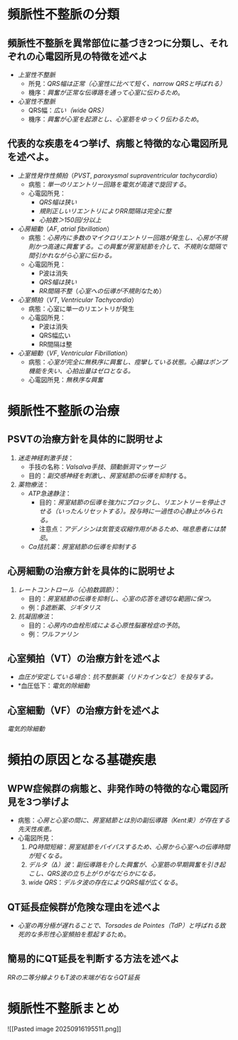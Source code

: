 # 頻脈性不整脈の分類
## 頻脈性不整脈を異常部位に基づき2つに分類し、それぞれの心電図所見の特徴を述べよ
- *上室性不整脈*
	- 所見：*QRS幅は正常（心室性に比べて短く、narrow QRSと呼ばれる）*
	- 機序：*興奮が正常な伝導路を通って心室に伝わるため*。
- *心室性不整脈*
	- QRS幅：*広い（wide QRS）*
	- 機序：*興奮が心室を起源とし、心室筋をゆっくり伝わるため*。
## 代表的な疾患を4つ挙げ、病態と特徴的な心電図所見を述べよ。
- *上室性発作性頻拍*（*PVST*, *paroxysmal supraventricular tachycardia*）
	- 病態：*単一のリエントリー回路を電気が高速で旋回する*。
	- 心電図所見：
		- *QRS幅は狭い*
		- *規則正しいリエントリによりRR間隔は完全に整*
		- *心拍数＞150回/分以上*
- *心房細動*（*AF*, *atrial fibrillation*）
	- 病態：*心房内に多数のマイクロリエントリー回路が発生し、心房が不規則かつ高速に興奮する。この興奮が房室結節を介して、不規則な間隔で間引かれながら心室に伝わる。*
	- 心電図所見：
		- P波は消失
		- *QRS幅は狭い*
		- *RR間隔不整*（*心室への伝導が不規則な*ため）
- *心室頻拍*（*VT*, *Ventricular Tachycardia*）
	- 病態：心室に単一のリエントリが発生
	- 心電図所見：
		- P波は消失
		- QRS幅広い
		- RR間隔は整
- *心室細動*（*VF*, *Ventricular Fibrillation*）
	- 病態：*心室が完全に無秩序に興奮し、痙攣している状態。心臓はポンプ機能を失い、心拍出量はゼロとなる。*
	- 心電図所見：*無秩序な興奮*

# 頻脈性不整脈の治療
## PSVTの治療方針を具体的に説明せよ
1. *迷走神経刺激手技*：
	- 手技の名称：*Valsalva手技*、*頸動脈洞マッサージ*
	- 目的：*副交感神経を刺激*し、*房室結節の伝導を抑制*する。
2. *薬物療法*：
	- *ATP急速静注*：
		- 目的：*房室結節の伝導を強力にブロックし、リエントリーを停止させる（いったんリセットする）。投与時に一過性の心静止がみられる。*
		- 注意点：*アデノシンは気管支収縮作用があるため、喘息患者には禁忌*。
	- *Ca拮抗薬*：*房室結節の伝導を抑制する*
## 心房細動の治療方針を具体的に説明せよ
1. *レートコントロール（心拍数調節）*：
	- 目的：*房室結節の伝導を抑制し、心室の応答を適切な範囲に保つ。*
	- 例：*β遮断薬*、*ジギタリス*
2. *抗凝固療法*：
	- 目的：*心房内の血栓形成による心原性脳塞栓症の予防*。
	- 例：*ワルファリン*

## 心室頻拍（VT）の治療方針を述べよ
- *血圧が安定している場合*：*抗不整脈薬（リドカインなど）を投与する。*
-  *血圧低下：*電気的除細動*
## 心室細動（VF）の治療方針を述べよ
*電気的除細動*

# 頻拍の原因となる基礎疾患
## WPW症候群の病態と、非発作時の特徴的な心電図所見を3つ挙げよ
- 病態：*心房と心室の間に、房室結節とは別の副伝導路（Kent束）が存在する先天性疾患。*
- 心電図所見：
	1. *PQ時間短縮*：*房室結節をバイパスするため、心房から心室への伝導時間が短くなる。*
	2. *デルタ（Δ）波*：*副伝導路を介した興奮が、心室筋の早期興奮を引き起こし、QRS波の立ち上がりがなだらかになる。*
	3. *wide QRS*：*デルタ波の存在によりQRS幅が広くなる*。

## QT延長症候群が危険な理由を述べよ
- *心室の再分極が遅れることで、Torsades de Pointes（TdP）と呼ばれる致死的な多形性心室頻拍を惹起する*ため。
## 簡易的にQT延長を判断する方法を述べよ
*RRの二等分線よりもT波の末端が右ならQT延長*

# 頻脈性不整脈まとめ
![[Pasted image 20250916195511.png]]
